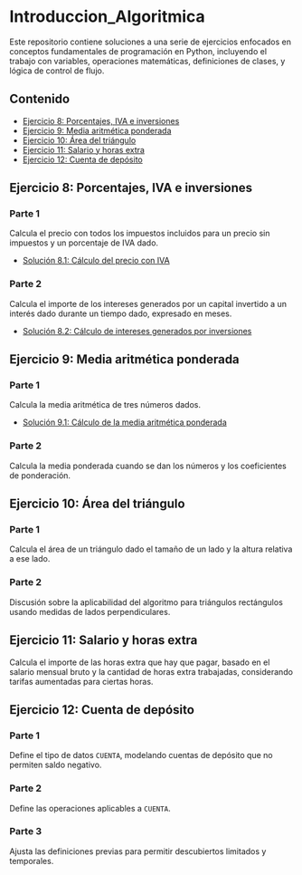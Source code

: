 # Introduccion_Algoritmica

Este repositorio contiene soluciones a una serie de ejercicios enfocados en conceptos fundamentales de programación en Python, incluyendo el trabajo con variables, operaciones matemáticas, definiciones de clases, y lógica de control de flujo.

## Contenido

- [Ejercicio 8: Porcentajes, IVA e inversiones](#ejercicio-8-porcentajes-iva-e-inversiones)
- [Ejercicio 9: Media aritmética ponderada](#ejercicio-9-media-aritmética-ponderada)
- [Ejercicio 10: Área del triángulo](#ejercicio-10-área-del-triángulo)
- [Ejercicio 11: Salario y horas extra](#ejercicio-11-salario-y-horas-extra)
- [Ejercicio 12: Cuenta de depósito](#ejercicio-12-cuenta-de-depósito)

## Ejercicio 8: Porcentajes, IVA e inversiones

### Parte 1
Calcula el precio con todos los impuestos incluidos para un precio sin impuestos y un porcentaje de IVA dado.
- [Solución 8.1: Cálculo del precio con IVA](https://github.com/vdiazqui/Ejercicios_Introduccion_Algoritmica/blob/main/8.1_Porcentajes_IVA_inversiones.py)
### Parte 2
Calcula el importe de los intereses generados por un capital invertido a un interés dado durante un tiempo dado, expresado en meses.
- [Solución 8.2: Cálculo de intereses generados por inversiones](https://github.com/vdiazqui/Ejercicios_Introduccion_Algoritmica/blob/main/8.2_Porcentajes_IVA_inversiones.py)

  
## Ejercicio 9: Media aritmética ponderada

### Parte 1
Calcula la media aritmética de tres números dados.
- [Solución 9.1: Cálculo de la media aritmética ponderada](https://github.com/vdiazqui/Ejercicios_Introduccion_Algoritmica/blob/main/9.1_Media_aritm%C3%A9tica_ponderada.py)

### Parte 2
Calcula la media ponderada cuando se dan los números y los coeficientes de ponderación.

## Ejercicio 10: Área del triángulo

### Parte 1
Calcula el área de un triángulo dado el tamaño de un lado y la altura relativa a ese lado.

### Parte 2
Discusión sobre la aplicabilidad del algoritmo para triángulos rectángulos usando medidas de lados perpendiculares.

## Ejercicio 11: Salario y horas extra

Calcula el importe de las horas extra que hay que pagar, basado en el salario mensual bruto y la cantidad de horas extra trabajadas, considerando tarifas aumentadas para ciertas horas.

## Ejercicio 12: Cuenta de depósito

### Parte 1
Define el tipo de datos `CUENTA`, modelando cuentas de depósito que no permiten saldo negativo.

### Parte 2
Define las operaciones aplicables a `CUENTA`.

### Parte 3
Ajusta las definiciones previas para permitir descubiertos limitados y temporales.

